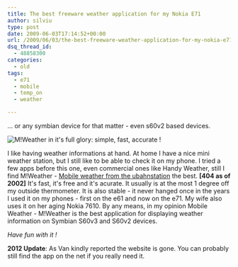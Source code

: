 ```yaml
---
title: The best freeware weather application for my Nokia E71
author: silviu
type: post
date: 2009-06-03T17:14:52+00:00
url: /2009/06/03/the-best-freeware-weather-application-for-my-nokia-e71/
dsq_thread_id:
  - 48858300
categories:
  - old
tags:
  - e71
  - mobile
  - temp_on
  - weather

---
```

... or any symbian device for that matter - even s60v2 based devices.

![M!Weather in it's full glory: simple, fast, accurate !](/blog/images/2009/screenshot0017_cnv.jpg)

I like having weather informations at hand. At home I have a nice mini weather station, but I still like to be able to check it on my phone. I tried a few apps before this one, even commercial ones like Handy Weather, still I find M!Weather - <a href="http://www.ubahnstation.net/mweather/" target="_blank" rel="noopener">Mobile weather from the ubahnstation</a> the best. **[404 as of 2002]** It's fast, it's free and it's acurate. It usually is at the most 1 degree off my outside thermometer. It is also stable - it never hanged once in the years I used it on my phones - first on the e61 and now on the e71. My wife also uses it on her aging Nokia 7610. By any means, in my opinion Mobile Weather - M!Weather is the best application for displaying weather information on Symbian S60v3 and S60v2 devices.

_Have fun with it !_

**2012 Update**: As Van kindly reported the website is gone. You can probably still find the app on the net if you really need it.

